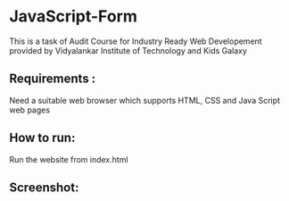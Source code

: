 # JavaScript-Form

This is a task of Audit Course for Industry Ready Web Developement provided by Vidyalankar Institute of Technology and Kids Galaxy

## Requirements :
Need a suitable web browser which supports HTML, CSS and Java Script web pages

## How to run:
Run the website from index.html

## Screenshot:


